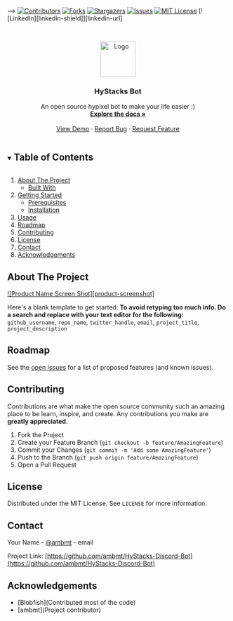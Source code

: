 
-->
[![Contributors][contributors-shield]][contributors-url]
[![Forks][forks-shield]][forks-url]
[![Stargazers][stars-shield]][stars-url]
[![Issues][issues-shield]][issues-url]
[![MIT License][license-shield]][license-url]
[![LinkedIn][linkedin-shield]][linkedin-url]



<!-- PROJECT LOGO -->
<br />
<p align="center">
  <a href="https://github.com/ambmt/repo_name">
    <img src="images/logo.png" alt="Logo" width="80" height="80">
  </a>

  <h3 align="center">HyStacks Bot</h3>

  <p align="center">
    An open source hypixel bot to make your life easier :)
    <br />
    <a href="https://github.com/ambmt/repo_name"><strong>Explore the docs »</strong></a>
    <br />
    <br />
    <a href="https://github.com/ambmt/repo_name">View Demo</a>
    ·
    <a href="https://github.com/ambmt/repo_name/issues">Report Bug</a>
    ·
    <a href="https://github.com/ambmt/repo_name/issues">Request Feature</a>
  </p>
</p>



<!-- TABLE OF CONTENTS -->
<details open="open">
  <summary><h2 style="display: inline-block">Table of Contents</h2></summary>
  <ol>
    <li>
      <a href="#about-the-project">About The Project</a>
      <ul>
        <li><a href="#built-with">Built With</a></li>
      </ul>
    </li>
    <li>
      <a href="#getting-started">Getting Started</a>
      <ul>
        <li><a href="#prerequisites">Prerequisites</a></li>
        <li><a href="#installation">Installation</a></li>
      </ul>
    </li>
    <li><a href="#usage">Usage</a></li>
    <li><a href="#roadmap">Roadmap</a></li>
    <li><a href="#contributing">Contributing</a></li>
    <li><a href="#license">License</a></li>
    <li><a href="#contact">Contact</a></li>
    <li><a href="#acknowledgements">Acknowledgements</a></li>
  </ol>
</details>



<!-- ABOUT THE PROJECT -->
## About The Project

[![Product Name Screen Shot][product-screenshot]](https://example.com)

Here's a blank template to get started:
**To avoid retyping too much info. Do a search and replace with your text editor for the following:**
`github_username`, `repo_name`, `twitter_handle`, `email`, `project_title`, `project_description`






<!-- ROADMAP -->
## Roadmap

See the [open issues](https://github.com/ambmt//issues) for a list of proposed features (and known issues).



<!-- CONTRIBUTING -->
## Contributing

Contributions are what make the open source community such an amazing place to be learn, inspire, and create. Any contributions you make are **greatly appreciated**.

1. Fork the Project
2. Create your Feature Branch (`git checkout -b feature/AmazingFeature`)
3. Commit your Changes (`git commit -m 'Add some AmazingFeature'`)
4. Push to the Branch (`git push origin feature/AmazingFeature`)
5. Open a Pull Request



<!-- LICENSE -->
## License

Distributed under the MIT License. See `LICENSE` for more information.



<!-- CONTACT -->
## Contact

Your Name - [@ambmt](https://twitter.com/ambmt) - email

Project Link: [https://github.com/ambmt/HyStacks-Discord-Bot](https://github.com/ambmt/HyStacks-Discord-Bot)



<!-- ACKNOWLEDGEMENTS -->
## Acknowledgements

* [Blobfish](Contributed most of the code)
* [ambmt](Project contributor)






<!-- MARKDOWN LINKS & IMAGES -->
<!-- https://www.markdownguide.org/basic-syntax/#reference-style-links -->
[contributors-shield]: https://img.shields.io/github/contributors/ambmt/repo.svg?style=for-the-badge
[contributors-url]: https://github.com/ambmt/repo/graphs/contributors
[forks-shield]: https://img.shields.io/github/forks/ambmt/repo.svg?style=for-the-badge
[forks-url]: https://github.com/ambmt/repo/network/members
[stars-shield]: https://img.shields.io/github/stars/ambmt/repo.svg?style=for-the-badge
[stars-url]: https://github.com/ambmt/repo/stargazers
[issues-shield]: https://img.shields.io/github/issues/ambmt/repo.svg?style=for-the-badge
[issues-url]: https://github.com/ambmt/repo/issues
[license-shield]: https://img.shields.io/github/license/ambmt/repo.svg?style=for-the-badge
[license-url]: https://github.com/ambmt/repo/blob/master/LICENSE.txt
